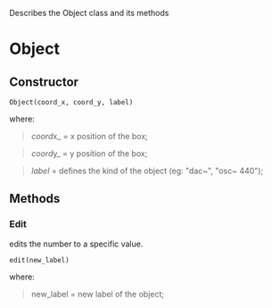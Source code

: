 Describes the Object class and its methods

Object
======

Constructor
-----------

~~~~ {.prettyprint}
Object(coord_x, coord_y, label)
~~~~

where:

> *coord*x\_ = x position of the box;

> *coord*y\_ = y position of the box;

> *label* = defines the kind of the object (eg: "dac\~", "osc\~ 440");

Methods
-------

### Edit

edits the number to a specific value.

~~~~ {.prettyprint}
edit(new_label)
~~~~

where:

> new\_label = new label of the object;
